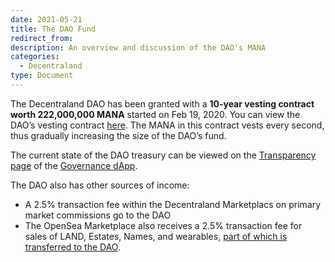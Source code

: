 ```yaml
---
date: 2021-05-21
title: The DAO Fund
redirect_from:
description: An overview and discussion of the DAO's MANA
categories:
  - Decentraland
type: Document
---
```


The Decentraland DAO has been granted with a **10-year vesting contract worth 222,000,000 MANA** started on Feb 19, 2020.
You can view the DAO’s vesting contract [here](https://vesting.decentraland.org/#/0x7a3abf8897f31b56f09c6f69d074a393a905c1ac). The MANA in this contract vests every second, thus gradually increasing the size of the DAO’s fund.

The current state of the DAO treasury can be viewed on the [Transparency page](https://governance.decentraland.org/transparency/) of the [Governance dApp](https://governance.decentraland.org/).


The DAO also has other sources of income:

* A 2.5% transaction fee within the Decentraland Marketplacs on primary market commissions go to the DAO
* The OpenSea Marketplace also receives a 2.5% transaction fee for sales of LAND, Estates, Names, and wearables, [part of which is transferred to the DAO](https://etherscan.io/token/0x0f5d2fb29fb7d3cfee444a200298f468908cc942?a=0x9b814233894cd227f561b78cc65891aa55c62ad2).
